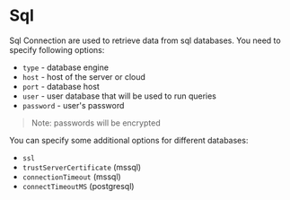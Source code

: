 # Sql

Sql Connection are used to retrieve data from sql databases. You need to specify following options:

* `type` - database engine
* `host` - host of the server or cloud
* `port` - database host
* `user` - user database that will be used to run queries
* `password` - user's password

> Note: passwords will be encrypted

You can specify some additional options for different databases:

* `ssl`
* `trustServerCertificate` (mssql) 
* `connectionTimeout` (mssql)
* `connectTimeoutMS` (postgresql)

